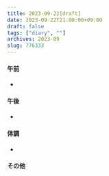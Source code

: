 ```yaml
---
title: 2023-09-22[draft]
date: 2023-09-22T21:00:00+09:00
draft: false
tags: ["diary", ""]
archives: 2023-09
slug: 776333
---
```

#### 午前
- 
#### 午後
- 
#### 体調
- 
#### その他